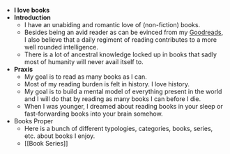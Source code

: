 - **I love books**
- **Introduction**
	- I have an unabiding and romantic love of (non-fiction) books.
	- Besides being an avid reader as can be evinced from my [Goodreads](https://www.goodreads.com/user/show/173043304-actual-intellectual), I also believe that a daily regiment of reading contributes to a more well rounded intelligence.
	- There is a lot of ancestral knowledge locked up in books that sadly most of humanity will never avail itself to.
- **Praxis**
	- My goal is to read as many books as I can.
	- Most of my reading burden is felt in history. I love history.
	- My goal is to build a mental model of everything present in the world and I will do that by reading as many books I can before I die.
	- When I was younger, I dreamed about reading books in your sleep or fast-forwarding books into your brain somehow.
- Books Proper
	- Here is a bunch of different typologies, categories, books, series, etc. about books I enjoy.
	- [[Book Series]]